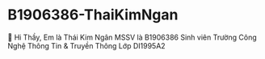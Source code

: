 # B1906386-ThaiKimNgan
👋 Hi Thầy, Em là Thái Kim Ngân
MSSV là B1906386
Sinh viên Trường Công Nghệ Thông Tin & Truyền Thông
Lớp DI1995A2
